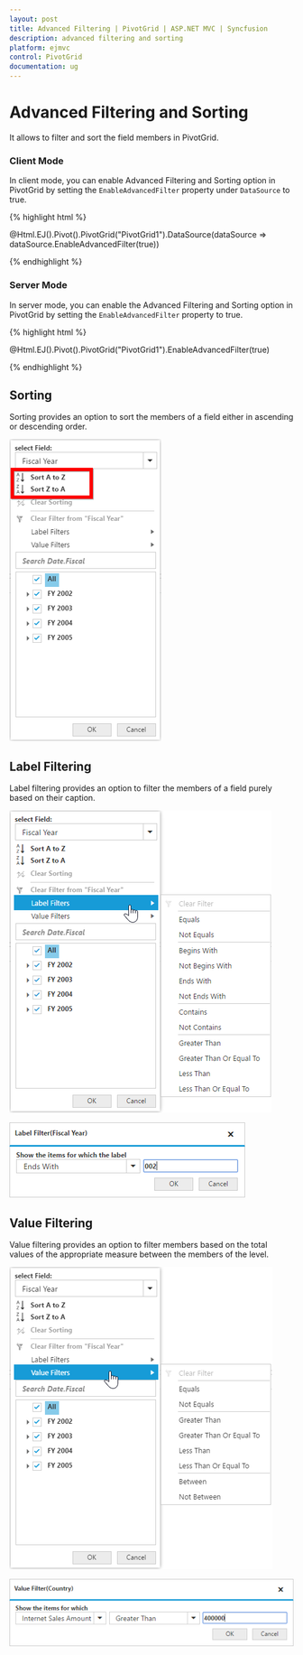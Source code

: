 ```yaml
---
layout: post
title: Advanced Filtering | PivotGrid | ASP.NET MVC | Syncfusion
description: advanced filtering and sorting
platform: ejmvc
control: PivotGrid
documentation: ug
---
```


# Advanced Filtering and Sorting

It allows to filter and sort the field members in PivotGrid.

### Client Mode

In client mode, you can enable Advanced Filtering and Sorting option in PivotGrid by setting the `EnableAdvancedFilter` property under `DataSource` to true.

{% highlight html %}

@Html.EJ().Pivot().PivotGrid("PivotGrid1").DataSource(dataSource => dataSource.EnableAdvancedFilter(true))

{% endhighlight %}

### Server Mode

In server mode, you can enable the Advanced Filtering and Sorting option in PivotGrid by setting the `EnableAdvancedFilter` property to true.

{% highlight html %}

@Html.EJ().Pivot().PivotGrid("PivotGrid1").EnableAdvancedFilter(true)

{% endhighlight %}

## Sorting

Sorting provides an option to sort the members of a field either in ascending or descending order.

![Sorting options in ASP NET MVC pivot grid control](AdvanceFiltering_images/sorting.png)

## Label Filtering

Label filtering provides an option to filter the members of a field purely based on their caption.

![Label filtering options in ASP NET MVC pivot grid control](AdvanceFiltering_images/filtering.png)

![Label filter dialog in ASP NET MVC pivot grid control](AdvanceFiltering_images/filtering_dialog.png)


## Value Filtering

Value filtering provides an option to filter members based on the total values of the appropriate measure between the members of the level.

![Value filtering options in ASP NET MVC pivot grid control](AdvanceFiltering_images/valuefilter.png)

![Value filter dialog in ASP NET MVC pivot grid control](AdvanceFiltering_images/valuefilter_dialog.png)
